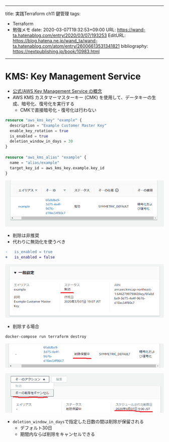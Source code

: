 ---
title: 実践Terraform ch11 鍵管理
tags:
- Terraform
- 勉強メモ
date: 2020-03-07T19:32:53+09:00
URL: https://wand-ta.hatenablog.com/entry/2020/03/07/193253
EditURL: https://blog.hatena.ne.jp/wand_ta/wand-ta.hatenablog.com/atom/entry/26006613531341821
bibliography: https://nextpublishing.jp/book/10983.html
-------------------------------------



# KMS: Key Management Service #

- [公式/AWS Key Management Service の概念](https://docs.aws.amazon.com/ja_jp/kms/latest/developerguide/concepts.html#data-keys)
- AWS KMS カスタマーマスターキー (CMK) を使用して、データキーの生成、暗号化、復号化を実行する
    - CMKで直接暗号化・復号化は行わない


``` tf
resource "aws_kms_key" "example" {
  description = "Example Customer Master Key"
  enable_key_rotation = true
  is_enabled = true
  deletion_window_in_days = 30
}

resource "aws_kms_alias" "example" {
  name = "alias/example"
  target_key_id = aws_kms_key.example.key_id
}
```

![20200307193059](../../../imgs/20200307193059.png)

- 削除は非推奨
- 代わりに無効化を使うべき

``` diff
-   is_enabled = true
+   is_enabled = false
```

![20200307193108](../../../imgs/20200307193108.png)


- 削除する場合

```sh
docker-compose run terraform destroy
```

![20200307193235](../../../imgs/20200307193235.png)

![20200307193135](../../../imgs/20200307193135.png)

- `deletion_window_in_days`で指定した日数の間は削除が保留される
    - デフォルト30日
    - 期間内ならば削除をキャンセルできる
